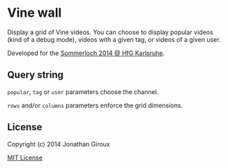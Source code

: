 # Vine wall

Display a grid of Vine videos. You can choose to display popular videos (kind of a debug mode), videos with a given tag, or videos of a given user.

Developed for the [Sommerloch 2014 @ HfG Karlsruhe](http://www.hfg-karlsruhe.de/sommerloch). 

## Query string

`popular`, `tag` or `user` parameters choose the channel.

`rows` and/or `columns` parameters enforce the grid dimensions.

## License

Copyright (c) 2014 Jonathan Giroux

[MIT License](http://opensource.org/licenses/MIT)